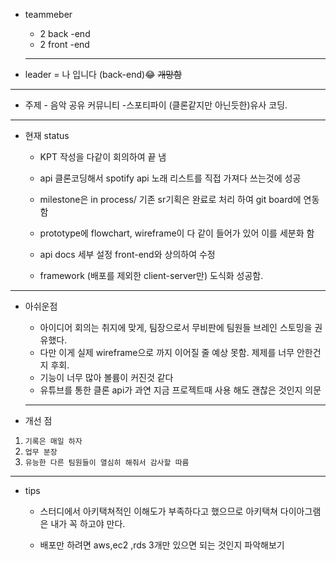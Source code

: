 - teammeber

  - 2 back -end
  - 2 front -end

  ***

- leader = 나 입니다 (back-end)😂 ~~개망함~~

---

- 주제 - 음악 공유 커뮤니티 -스포티파이 (클론같지만 아닌듯한)유사 코딩.

---

- 현재 status

  - KPT 작성을 다같이 회의하여 끝 냄

  - api 클론코딩해서 spotify api 노래 리스트를 직접 가져다 쓰는것에 성공

  - milestone은 in process/ 기존 sr기획은 완료로 처리 하여 git board에 연동함

  - prototype에 flowchart, wireframe이 다 같이 들어가 있어 이를 세분화 함

  - api docs 세부 설정 front-end와 상의하여 수정
  - framework (배포를 제외한 client-server만) 도식화 성공함.

---

- 아쉬운점

  - 아이디어 회의는 취지에 맞게, 팀장으로서 무비판에 팀원들 브레인 스토밍을 권유했다.
    <br>
  - 다만 이게 실제 wireframe으로 까지 이어질 줄 예상 못함. 제제를 너무 안한건지 후회.
    <br>
  - 기능이 너무 많아 볼륨이 커진것 같다
    <br>
  - 유튜브를 통한 클론 api가 과연 지금 프로젝트때 사용 해도 괜찮은 것인지 의문
    <br>

  ***

- 개선 점

1.  `기록은 매일 하자`
2.  `업무 분장 `
3.  `유능한 다른 팀원들이 열심히 해줘서 감사할 따름`

---

- tips

  - 스터디에서 아키택쳐적인 이해도가 부족하다고 했으므로 아키택쳐 다이아그램은 내가 꼭 하고야 만다.

  - 배포만 하려면 aws,ec2 ,rds 3개만 있으면 되는 것인지 파악해보기
